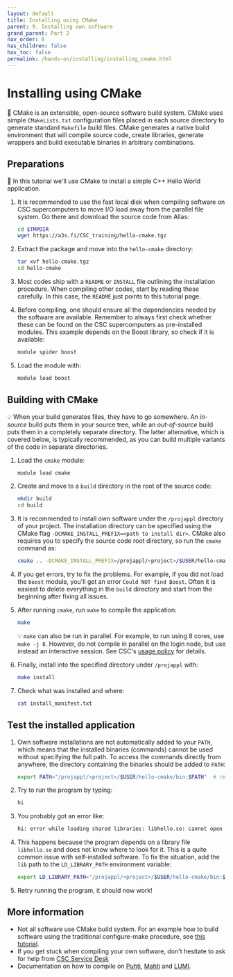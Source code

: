 ```yaml
---
layout: default
title: Installing using CMake
parent: 9. Installing own software
grand_parent: Part 2
nav_order: 6
has_children: false
has_toc: false
permalink: /hands-on/installing/installing_cmake.html
---
```


# Installing using CMake

💬 CMake is an extensible, open-source software build system. CMake uses simple
`CMakeLists.txt` configuration files placed in each source directory to 
generate standard `Makefile` build files. CMake generates a native build 
environment that will compile source code, create libraries, generate wrappers
and build executable binaries in arbitrary combinations.

## Preparations

💬 In this tutorial we'll use CMake to install a simple C++ Hello World
application.

1. It is recommended to use the fast local disk when compiling software on CSC
   supercomputers to move I/O load away from the parallel file system. Go there
   and download the source code from Allas:

   ```bash
   cd $TMPDIR
   wget https://a3s.fi/CSC_training/hello-cmake.tgz
   ```

2. Extract the package and move into the `hello-cmake` directory:

   ```bash
   tar xvf hello-cmake.tgz
   cd hello-cmake
   ```

3. Most codes ship with a `README` or `INSTALL` file outlining the installation
   procedure. When compiling other codes, start by reading these carefully. In
   this case, the `README` just points to this tutorial page.
4. Before compiling, one should ensure all the dependencies needed by the
   software are available. Remember to always first check whether these can be
   found on the CSC supercomputers as pre-installed modules. This example
   depends on the Boost library, so check if it is available:

   ```bash
   module spider boost
   ```

5. Load the module with:

   ```bash
   module load boost
   ```

## Building with CMake

💡 When your build generates files, they have to go somewhere. An *in-source*
build puts them in your source tree, while an *out-of-source* build puts them
in a completely separate directory. The latter alternative, which is covered
below, is typically recommended, as you can build multiple variants of the code
in separate directories.

1. Load the `cmake` module:

   ```bash
   module load cmake
   ```

2. Create and move to a `build` directory in the root of the source code:

   ```bash
   mkdir build
   cd build
   ```

3. It is recommended to install own software under the `/projappl` directory
   of your project. The installation directory can be specified using the
   CMake flag `-DCMAKE_INSTALL_PREFIX=<path to install dir>`. CMake also
   requires you to specify the source code root directory, so run the `cmake`
   command as:

   ```bash
   cmake .. -DCMAKE_INSTALL_PREFIX=/projappl/<project>/$USER/hello-cmake  # replace <project> with your CSC project, e.g. project_2001234
   ```
4. If you get errors, try to fix the problems. For example, if you did not load
   the `boost` module, you'll get an error `Could NOT find Boost`. Often it is
   easiest to delete everything in the `build` directory and start from the
   beginning after fixing all issues.
5. After running `cmake`, run `make` to compile the application:

   ```bash
   make
   ```
   
   💡 `make` can also be run in parallel. For example, to run using 8 cores,
   use `make -j 8`. However, do not compile in parallel on the login node,
   but use instead an interactive session. See CSC's
   [usage policy](https://docs.csc.fi/computing/usage-policy/) for details.

6. Finally, install into the specified directory under `/projappl` with:

   ```bash
   make install
   ```

7. Check what was installed and where:

   ```bash
   cat install_manifest.txt
   ```

## Test the installed application

1. Own software installations are not automatically added to your `PATH`, which
   means that the installed binaries (commands) cannot be used without
   specifying the full path. To access the commands directly from anywhere, the
   directory containing the binaries should be added to `PATH`:

   ```bash
   export PATH="/projappl/<project>/$USER/hello-cmake/bin:$PATH"  # replace <project> with your CSC project, e.g. project_2001234
   ```

2. Try to run the program by typing:

   ```bash
   hi
   ```

3. You probably got an error like:

   ```bash
   hi: error while loading shared libraries: libhello.so: cannot open shared object file: No such file or directory
   ```
   
4. This happens because the program depends on a library file `libhello.so` and
   does not know where to look for it. This is a quite common issue with
   self-installed software. To fix the situation, add the `lib` path to the
   `LD_LIBRARY_PATH` environment variable:

   ```bash
   export LD_LIBRARY_PATH="/projappl/<project>/$USER/hello-cmake/bin:$LD_LIBRARY_PATH"  # replace <project> with your CSC project, e.g. project_2001234
   ```

5. Retry running the program, it should now work!

## More information

- Not all software use CMake build system. For an example how to build software
  using the traditional configure-make procedure, see
  [this tutorial](https://csc-training.github.io/csc-env-eff/hands-on/installing/installing_hands-on_mcl.html).
- If you get stuck when compiling your own software, don't hesitate to ask for
  help from [CSC Service Desk](https://docs.csc.fi/support/contact/)
- Documentation on how to compile on
  [Puhti](https://docs.csc.fi/computing/compiling-puhti/),
  [Mahti](https://docs.csc.fi/computing/compiling-mahti/) and
  [LUMI](https://docs.lumi-supercomputer.eu/development/).
